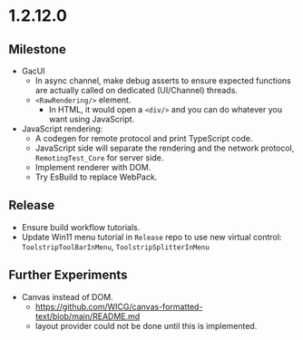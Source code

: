 # 1.2.12.0

## Milestone

- GacUI
  - In async channel, make debug asserts to ensure expected functions are actually called on dedicated (UI/Channel) threads.
  - `<RawRendering/>` element.
    - In HTML, it would open a `<div/>` and you can do whatever you want using JavaScript.
- JavaScript rendering:
  - A codegen for remote protocol and print TypeScript code.
  - JavaScript side will separate the rendering and the network protocol, `RemotingTest_Core` for server side.
  - Implement renderer with DOM.
  - Try EsBuild to replace WebPack.

## Release

- Ensure build workflow tutorials.
- Update Win11 menu tutorial in `Release` repo to use new virtual control: `ToolstripToolBarInMenu`, `ToolstripSplitterInMenu`

## Further Experiments

- Canvas instead of DOM.
  - https://github.com/WICG/canvas-formatted-text/blob/main/README.md
  - layout provider could not be done until this is implemented.
